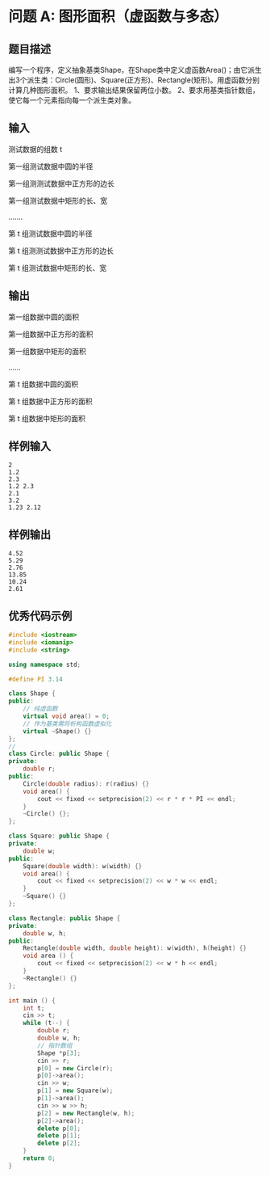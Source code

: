 # 问题 A: 图形面积（虚函数与多态）

## 题目描述

编写一个程序，定义抽象基类Shape，在Shape类中定义虚函数Area()；由它派生出3个派生类：Circle(圆形)、Square(正方形)、Rectangle(矩形)。用虚函数分别计算几种图形面积。
1、要求输出结果保留两位小数。
2、要求用基类指针数组，使它每一个元素指向每一个派生类对象。

## 输入

测试数据的组数 t

第一组测试数据中圆的半径

第一组测测试数据中正方形的边长

第一组测试数据中矩形的长、宽

.......

第 t 组测试数据中圆的半径

第 t 组测测试数据中正方形的边长

第 t 组测试数据中矩形的长、宽

## 输出

第一组数据中圆的面积

第一组数据中正方形的面积

第一组数据中矩形的面积

......

第 t 组数据中圆的面积

第 t 组数据中正方形的面积

第 t 组数据中矩形的面积

## 样例输入
```
2
1.2
2.3
1.2 2.3
2.1
3.2
1.23 2.12
```

## 样例输出
```
4.52
5.29
2.76
13.85
10.24
2.61
```

## 优秀代码示例
```C++
#include <iostream>
#include <iomanip>
#include <string>

using namespace std;

#define PI 3.14

class Shape {
public:
    // 纯虚函数
    virtual void area() = 0;
    // 作为基类需将析构函数虚拟化
    virtual ~Shape() {}
};
//
class Circle: public Shape {
private:
    double r;
public:
    Circle(double radius): r(radius) {}
    void area() {
        cout << fixed << setprecision(2) << r * r * PI << endl;
    }
    ~Circle() {};
};

class Square: public Shape {
private:
    double w;
public:
    Square(double width): w(width) {}
    void area() {
        cout << fixed << setprecision(2) << w * w << endl;
    }
    ~Square() {}
};

class Rectangle: public Shape {
private:
    double w, h;
public:
    Rectangle(double width, double height): w(width), h(height) {}
    void area () {
        cout << fixed << setprecision(2) << w * h << endl;
    }
    ~Rectangle() {}
};

int main () {
    int t;
    cin >> t;
    while (t--) {
        double r;
        double w, h;
        // 指针数组
        Shape *p[3];
        cin >> r;
        p[0] = new Circle(r);
        p[0]->area();
        cin >> w;
        p[1] = new Square(w);
        p[1]->area();
        cin >> w >> h;
        p[2] = new Rectangle(w, h);
        p[2]->area();
        delete p[0];
        delete p[1];
        delete p[2];
    }
    return 0;
}
```
